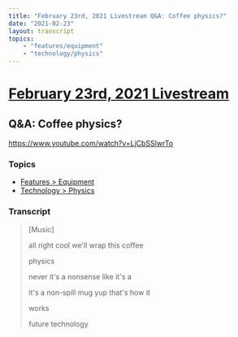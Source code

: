 ```yaml
---
title: "February 23rd, 2021 Livestream Q&A: Coffee physics?"
date: "2021-02-23"
layout: transcript
topics:
    - "features/equipment"
    - "technology/physics"
---
```

# [February 23rd, 2021 Livestream](../2021-02-23.md)
## Q&A: Coffee physics?
https://www.youtube.com/watch?v=LjCbSSlwrTo

### Topics
* [Features > Equipment](../topics/features/equipment.md)
* [Technology > Physics](../topics/technology/physics.md)

### Transcript

> [Music]
>
> all right cool we'll wrap this coffee
>
> physics
>
> never it's a nonsense like it's a
>
> it's a non-spill mug yup that's how it
>
> works
>
> future technology
